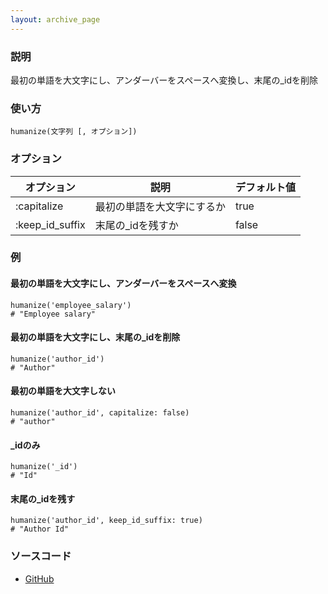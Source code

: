 ```yaml
---
layout: archive_page
---
```

### 説明
最初の単語を大文字にし、アンダーバーをスペースへ変換し、末尾の_idを削除

### 使い方
    humanize(文字列 [, オプション])

### オプション

オプション           | 説明                 | デフォルト値
----------------|--------------------|-------
:capitalize     | 最初の単語を大文字にするか | true
:keep_id_suffix | 末尾の_idを残すか        | false

### 例
#### 最初の単語を大文字にし、アンダーバーをスペースへ変換
    humanize('employee_salary')
    # "Employee salary"

#### 最初の単語を大文字にし、末尾の_idを削除
    humanize('author_id')
    # "Author"

#### 最初の単語を大文字しない
    humanize('author_id', capitalize: false)
    # "author"

#### _idのみ
    humanize('_id')
    # "Id"

#### 末尾の_idを残す
    humanize('author_id', keep_id_suffix: true)
    # "Author Id"

### ソースコード
* [GitHub](https://github.com/rails/rails/blob/ac30e389ecfa0e26e3d44c1eda8488ddf63b3ecc/activesupport/lib/active_support/inflector/methods.rb#L129)